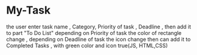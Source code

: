 # My-Task
the user enter task name , Category, Priority of task , Deadline , then add it to part "To Do List"  depending on Priority of task the color of rectangle change ,  depending on Deadline of task the icon change  then can add it to Completed Tasks , with green color and icon true(JS, HTML,CSS)
